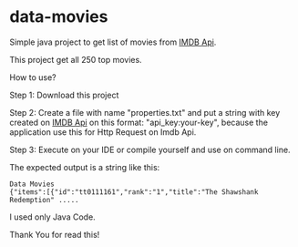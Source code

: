 # data-movies

Simple java project to get list of movies from [IMDB Api](https://imdb-api.com/API).

This project get all 250 top movies.

How to use?

Step 1: Download this project

Step 2: Create a file with name "properties.txt" and put a string with key created on [IMDB Api](https://imdb-api.com/API) on this format: "api_key:your-key", because the application use this for Http Request on Imdb Api.

Step 3: Execute on your IDE or compile yourself and use on command line.

The expected output is a string like this:

```
Data Movies
{"items":[{"id":"tt0111161","rank":"1","title":"The Shawshank Redemption" .....
```

I used only Java Code.

Thank You for read this!
